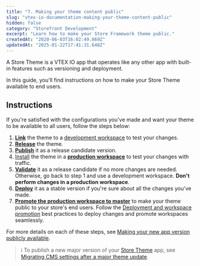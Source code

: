 ```yaml
---
title: "7. Making your theme content public"
slug: "vtex-io-documentation-making-your-theme-content-public"
hidden: false
category: "Storefront Development"
excerpt: "Learn how to make your Store Framework theme public."
createdAt: "2020-06-03T16:02:49.869Z"
updatedAt: "2025-01-22T17:41:31.648Z"
---
```


A Store Theme is a VTEX IO app that operates like any other app with built-in features such as versioning and deployment.

In this guide, you'll find instructions on how to make your Store Theme available to end users.

## Instructions

If you're satisfied with the configurations you've made and want your theme to be available to all users, follow the steps below:

1. [**Link**](https://developers.vtex.com/docs/guides/vtex-io-documentation-linking-an-app/) the theme to a [development workspace](https://developers.vtex.com/docs/guides/vtex-io-documentation-creating-a-development-workspace/) to test your changes.
2. [**Release**](https://developers.vtex.com/docs/guides/vtex-io-documentation-releasing-a-new-app-version/) the theme.
3. [**Publish**](https://developers.vtex.com/docs/guides/vtex-io-documentation-publishing-an-app/) it as a release candidate version.
4. [Install](https://developers.vtex.com/docs/guides/vtex-io-documentation-installing-an-app/) the theme in a [**production workspace**](https://developers.vtex.com/docs/guides/vtex-io-documentation-creating-a-production-workspace/) to test your changes with traffic.
5. [**Validate**](https://developers.vtex.com/docs/guides/vtex-io-documentation-publishing-an-app/) it as a release candidate if no more changes are needed. Otherwise, go back to step 1 and use a development workspace. **Don't perform changes in a production workspace**.
6. [**Deploy**](https://developers.vtex.com/docs/guides/vtex-io-documentation-publishing-an-app/) it as a stable version if you're sure about all the changes you've made.
7. [**Promote the production workspace to master**](https://developers.vtex.com/docs/guides/vtex-io-documentation-promoting-a-workspace-to-master/) to make your theme public to your store's end users. Follow the [Deployment and workspace promotion](https://developers.vtex.com/docs/guides/vtex-io-documentation-workspaces-best-practices#deployment-and-workspace-promotion) best practices to deploy changes and promote workspaces seamlessly.

For more details on each of these steps, see [Making your new app version publicly available](https://developers.vtex.com/docs/guides/vtex-io-documentation-making-your-new-app-version-publicly-available/).

>ℹ To publish a new major version of your [Store Theme](https://developers.vtex.com/docs/guides/vtex-io-documentation-store-theme) app, see [Migrating CMS settings after a major theme update](https://developers.vtex.com/docs/guides/vtex-io-documentation-migrating-cms-settings-after-major-update).
